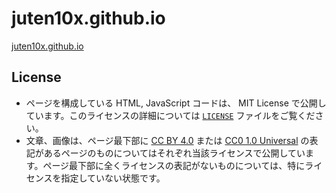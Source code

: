 # juten10x.github.io
[juten10x.github.io](https://juten10x.github.io)

## License
* ページを構成している HTML, JavaScript コードは、 MIT License で公開しています。このライセンスの詳細については [```LICENSE```](https://github.com/juten10x/juten10x.github.io/blob/main/LICENSE) ファイルをご覧ください。
* 文章、画像は、ページ最下部に [CC BY 4.0](https://creativecommons.org/licenses/by/4.0/) または [CC0 1.0 Universal](https://creativecommons.org/publicdomain/zero/1.0/) の表記があるページのものについてはそれぞれ当該ライセンスで公開しています。ページ最下部に全くライセンスの表記がないものについては、特にライセンスを指定していない状態です。


